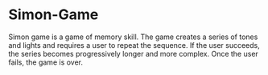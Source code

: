 # Simon-Game

Simon game is a game of memory skill. The game creates a series of tones and lights and requires a user to repeat the sequence. If the user succeeds, the series becomes progressively longer and more complex. Once the user fails, the game is over.
